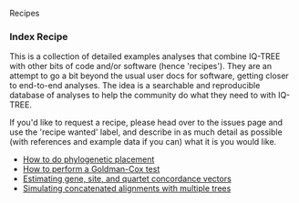 Recipes
### Index Recipe
This is a collection of detailed examples analyses that combine IQ-TREE with other bits of code and/or software (hence 'recipes'). They are an attempt to go a bit beyond the usual user docs for software, getting closer to end-to-end analyses. The idea is a searchable and reproducible database of analyses to help the community do what they need to with IQ-TREE.

If you'd like to request a recipe, please head over to the issues page and use the 'recipe wanted' label, and describe in as much detail as possible (with references and example data if you can) what it is you would like.

* [How to do phylogenetic placement](phylogenetic-placement)
* [How to perform a Goldman-Cox test](goldman-cox-test)
* [Estimating gene, site, and quartet concordance vectors](concordance-vector)
* [Simulating concatenated alignments with multiple trees](Simulating-concatenated-alignments-with-multiple-trees)
